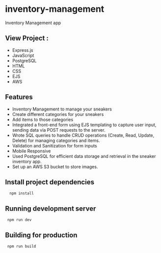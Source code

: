 # inventory-management
Inventory Management app


## View Project :

- Express.js
- JavaScript
- PostgreSQL
- HTML
- CSS
- EJS
- AWS



## Features
- Inventory Management to manage your sneakers
- Create different categories for your sneakers
- Add items to those categories
- Integrated a front-end form using EJS templating to capture user input, sending data via POST requests to the server.
- Wrote SQL queries to handle CRUD operations (Create, Read, Update, Delete) for managing categories and items.
- Validation and Sanitization for form inputs
- Mobile Responsive
- Used PostgreSQL for efficient data storage and retrieval in the sneaker inventory app.
- Set up an AWS S3 bucket to store images.




## Install project dependencies
```
  npm install
```


## Running development server
```
 npm run dev
```

## Building for production
```
 npm run build
```